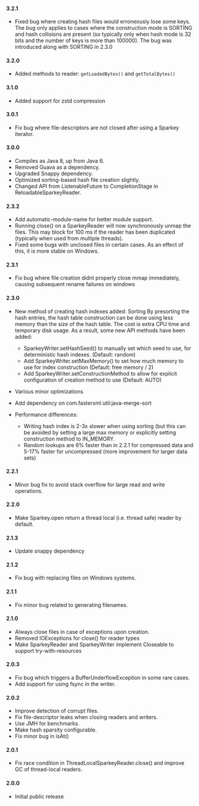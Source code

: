#### 3.2.1
* Fixed bug where creating hash files would erroneously lose some keys.
  The bug only applies to cases where the construction mode is SORTING
  and hash collisions are present (so typically only when hash mode is
  32 bits and the number of keys is more than 100000).
  The bug was introduced along with SORTING in 2.3.0

#### 3.2.0
* Added methods to reader: `getLoadedBytes()` and `getTotalBytes()`

#### 3.1.0
* Added support for zstd compression

#### 3.0.1
* Fix bug where file-descriptors are not closed after using a Sparkey iterator.

#### 3.0.0
* Compiles as Java 8, up from Java 6.
* Removed Guava as a dependency.
* Upgraded Snappy dependency.
* Optimized sorting-based hash file creation slightly.
* Changed API from ListenableFuture to CompletionStage in ReloadableSparkeyReader.

#### 2.3.2
* Add automatic-module-name for better module support.
* Running close() on a SparkeyReader will now synchronously unmap the files.
  This may block for 100 ms if the reader has been duplicated (typically when used from multiple threads).
* Fixed some bugs with unclosed files in certain cases. As an effect of this, it is more stable on Windows. 

#### 2.3.1
* Fix bug where file creation didnt properly close mmap immediately,
  causing subsequent rename failures on windows

#### 2.3.0
* New method of creating hash indexes added: Sorting
  By presorting the hash entries, the hash table construction can be done using less memory than the size of the hash table.
  The cost is extra CPU time and temporary disk usage.
  As a result, some new API methods have been added:
  - SparkeyWriter.setHashSeed() to manually set which seed to use, for deterministic hash indexes. (Default: random)
  - Add SparkeyWriter.setMaxMemory() to set how much memory to use for index construction (Default: free memory / 2)
  - Add SparkeyWriter.setConstructionMethod to allow for explicit configuration of creation method to use (Default: AUTO)
* Various minor optimizations
* Add dependency on com.fasterxml.util:java-merge-sort

* Performance differences:
  - Writing hash index is 2-3x slower when using sorting (but this can be avoided by setting a large max memory or explicitly
    setting construction method to IN_MEMORY.
  - Random lookups are 6% faster than in 2.2.1 for compressed data and 5-17% faster for uncompressed (more improvement for larger data sets)



#### 2.2.1
* Minor bug fix to avoid stack overflow for large read and write operations.

#### 2.2.0
* Make Sparkey.open return a thread local (i.e. thread safe) reader by default.

#### 2.1.3
* Update snappy dependency

#### 2.1.2
* Fix bug with replacing files on Windows systems.

#### 2.1.1
* Fix minor bug related to generating filenames.

#### 2.1.0
* Always close files in case of exceptions upon creation.
* Removed IOExceptions for close() for reader types
* Make SparkeyReader and SparkeyWriter implement Closeable to support try-with-resources

#### 2.0.3
* Fix bug which triggers a BufferUnderflowException in some rare cases.
* Add support for using fsync in the writer.

#### 2.0.2
* Improve detection of corrupt files.
* Fix file-descriptor leaks when closing readers and writers.
* Use JMH for benchmarks.
* Make hash sparsity configurable.
* Fix minor bug in isAt()

#### 2.0.1
* Fix race condition in ThreadLocalSparkeyReader.close() and improve GC of thread-local readers.

#### 2.0.0
* Initial public release

